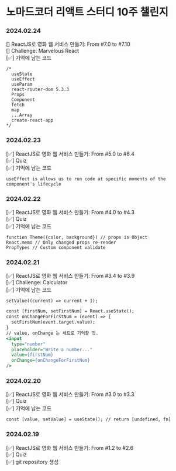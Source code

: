 # 노마드코더 리액트 스터디 10주 챌린지  

### 2024.02.24  
[] ReactJS로 영화 웹 서비스 만들기: From #7.0 to #7.10  
[] Challenge: Marvelous React  
[✅] 기억에 남는 코드  
```
/*
  useState
  useEffect
  useParam
  react-router-dom 5.3.3
  Props
  Component
  fetch
  map
  ...Array
  create-react-app
*/
```

### 2024.02.23  
[✅] ReactJS로 영화 웹 서비스 만들기: From #5.0 to #6.4  
[✅] Quiz  
[✅] 기억에 남는 코드  
```
useEffect is allows us to run code at specific moments of the component's lifecycle
```

### 2024.02.22  
[✅] ReactJS로 영화 웹 서비스 만들기: From #4.0 to #4.3  
[✅] Quiz  
[✅] 기억에 남는 코드  
```
function Theme({color, background}) // props is Object
React.memo // Only changed props re-render 
PropTypes // Custom component validate
```
  
### 2024.02.21  
[✅] ReactJS로 영화 웹 서비스 만들기: From #3.4 to #3.9  
[✅] Challenge: Calculator  
[✅] 기억에 남는 코드  
```
setValue((current) => current + 1);
```
``` html:index.html
const [firstNum, setFirstNum] = React.useState();
const onChangeForFirstNum = (event) => {  
  setFirstNum(event.target.value);
}
// value, onChange 는 세트로 기억할 것.
<input
  type="number" 
  placeholder="Write a number..." 
  value={firstNum}
  onChange={onChangeForFirstNum}
/>
``` 
  
### 2024.02.20  
[✅] ReactJS로 영화 웹 서비스 만들기: From #3.0 to #3.3  
[✅] Quiz  
[✅] 기억에 남는 코드  
```
const [value, setValue] = useState(); // return [undefined, fn]
```

### 2024.02.19  
[✅] ReactJS로 영화 웹 서비스 만들기: From #1.2 to #2.6  
[✅] Quiz  
[✅] git repository 생성
